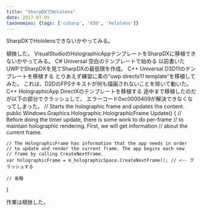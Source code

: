 ```yaml
---
title: "SharpDXでHololens"
date: 2017-07-05
taxonomies: {tags: ['csharp', 'd3d', 'hololens']}
---
```


SharpDXでHololensできないかやってみる。

頓挫した。
VisualStudioのHolographicAppテンプレートをSharpDXに移植できないかやってみる。
C# Universal 空白のテンプレートで始める
以前書いたUWPでSharpDXを見てSharpDXの最低限を作成。
C++ Universal D3D11のテンプレートを移植する
とりあえず練習に素の”uwp directx11 template”を移植してみた。
これは、D2DのFPSテキストが何も描画されないことを除いて動いた。
C++ HolographicApp DirectXのテンプレートを移植する
途中まで移植したのだが以下の部分でクラッシュして、 エラーコード0xc0000409が解決できなくなってしまった。
// Starts the holographic frame and updates the content.
public Windows.Graphics.Holographic.HolographicFrame Update()
{
    // Before doing the timer update, there is some work to do per-frame
    // to maintain holographic rendering. First, we will get information
    // about the current frame.

    // The HolographicFrame has information that the app needs in order
    // to update and render the current frame. The app begins each new
    // frame by calling CreateNextFrame.
    var holographicFrame = m_holographicSpace.CreateNextFrame(); // <-- クラッシュする

    // 省略
}

作業は頓挫した。
